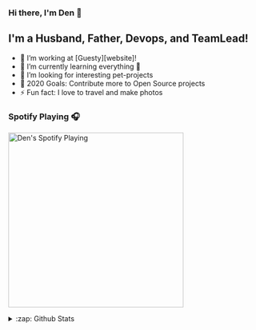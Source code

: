 <!--
**denzalman/denzalman** is a ✨ _special_ ✨ repository because its `README.md` (this file) appears on your GitHub profile.

Here are some ideas to get you started:

- 🔭 I’m currently working on ...
- 🌱 I’m currently learning ...
- 👯 I’m looking to collaborate on ...
- 🤔 I’m looking for help with ...
- 💬 Ask me about ...
- 📫 How to reach me: ...
- 😄 Pronouns: ...
- ⚡ Fun fact: ...
-->


### Hi there, I'm Den 👋

## I'm a Husband, Father, Devops, and TeamLead!

- 🔭 I’m working at [Guesty][website]!
- 🌱 I’m currently learning everything 🤣
- 👯 I’m looking for interesting pet-projects
- 🥅 2020 Goals: Contribute more to Open Source projects
- ⚡ Fun fact: I love to travel and make photos

### Spotify Playing 🎧
[<img src="https://now-playing-codestackr.vercel.app/api/spotify-playing" alt="Den's Spotify Playing" width="350" />](https://open.spotify.com/user/q0ykregly6ahe547h0pgl7x3s)

<details>
  <summary>:zap: Github Stats</summary>

  <img align="left" alt="Den's Github Stats" src="https://github-readme-stats.codestackr.vercel.app/api?username=denzalman&show_icons=true&hide_border=true" />

</details>